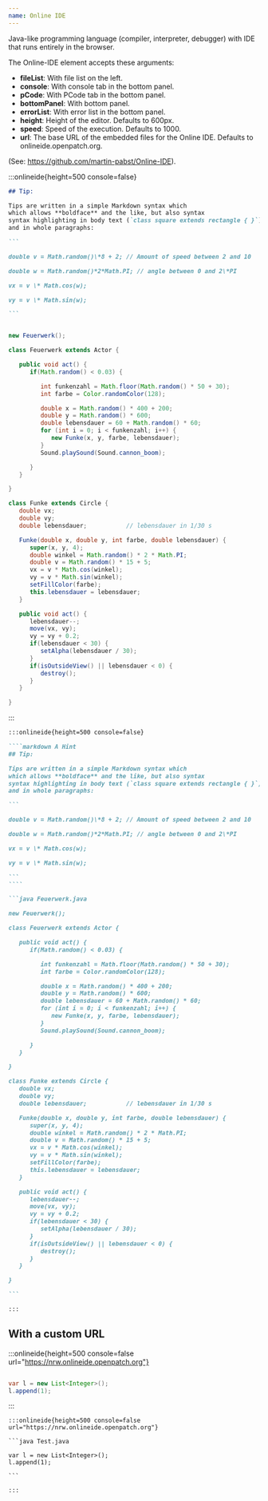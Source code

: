 ```yaml
---
name: Online IDE
---
```


Java-like programming language (compiler, interpreter, debugger) with IDE that
runs entirely in the browser.

The Online-IDE element accepts these arguments:

- **fileList**: With file list on the left.
- **console**: With console tab in the bottom panel.
- **pCode**: With PCode tab in the bottom panel.
- **bottomPanel**: With bottom panel.
- **errorList**: With error list in the bottom panel.
- **height**: Height of the editor. Defaults to 600px.
- **speed**: Speed of the execution. Defaults to 1000.
- **url**: The base URL of the embedded files for the Online IDE. Defaults to onlineide.openpatch.org.

(See: https://github.com/martin-pabst/Online-IDE).

:::onlineide{height=500 console=false}

````markdown A Hint
## Tip:

Tips are written in a simple Markdown syntax which
which allows **boldface** and the like, but also syntax
syntax highlighting in body text (`class square extends rectangle { }`)
and in whole paragraphs:

```

double v = Math.random()\*8 + 2; // Amount of speed between 2 and 10

double w = Math.random()*2*Math.PI; // angle between 0 and 2\*PI

vx = v \* Math.cos(w);

vy = v \* Math.sin(w);

```
````

```java Feuerwerk.java

new Feuerwerk();

class Feuerwerk extends Actor {

   public void act() {
      if(Math.random() < 0.03) {

         int funkenzahl = Math.floor(Math.random() * 50 + 30);
         int farbe = Color.randomColor(128);

         double x = Math.random() * 400 + 200;
         double y = Math.random() * 600;
         double lebensdauer = 60 + Math.random() * 60;
         for (int i = 0; i < funkenzahl; i++) {
            new Funke(x, y, farbe, lebensdauer);
         }
         Sound.playSound(Sound.cannon_boom);

      }
   }

}

class Funke extends Circle {
   double vx;
   double vy;
   double lebensdauer;           // lebensdauer in 1/30 s

   Funke(double x, double y, int farbe, double lebensdauer) {
      super(x, y, 4);
      double winkel = Math.random() * 2 * Math.PI;
      double v = Math.random() * 15 + 5;
      vx = v * Math.cos(winkel);
      vy = v * Math.sin(winkel);
      setFillColor(farbe);
      this.lebensdauer = lebensdauer;
   }

   public void act() {
      lebensdauer--;
      move(vx, vy);
      vy = vy + 0.2;
      if(lebensdauer < 30) {
         setAlpha(lebensdauer / 30);
      }
      if(isOutsideView() || lebensdauer < 0) {
         destroy();
      }
   }

}

```

:::

`````markdown
:::onlineide{height=500 console=false}

````markdown A Hint
## Tip:

Tips are written in a simple Markdown syntax which
which allows **boldface** and the like, but also syntax
syntax highlighting in body text (`class square extends rectangle { }`)
and in whole paragraphs:

```

double v = Math.random()\*8 + 2; // Amount of speed between 2 and 10

double w = Math.random()*2*Math.PI; // angle between 0 and 2\*PI

vx = v \* Math.cos(w);

vy = v \* Math.sin(w);

```
````

```java Feuerwerk.java

new Feuerwerk();

class Feuerwerk extends Actor {

   public void act() {
      if(Math.random() < 0.03) {

         int funkenzahl = Math.floor(Math.random() * 50 + 30);
         int farbe = Color.randomColor(128);

         double x = Math.random() * 400 + 200;
         double y = Math.random() * 600;
         double lebensdauer = 60 + Math.random() * 60;
         for (int i = 0; i < funkenzahl; i++) {
            new Funke(x, y, farbe, lebensdauer);
         }
         Sound.playSound(Sound.cannon_boom);

      }
   }

}

class Funke extends Circle {
   double vx;
   double vy;
   double lebensdauer;           // lebensdauer in 1/30 s

   Funke(double x, double y, int farbe, double lebensdauer) {
      super(x, y, 4);
      double winkel = Math.random() * 2 * Math.PI;
      double v = Math.random() * 15 + 5;
      vx = v * Math.cos(winkel);
      vy = v * Math.sin(winkel);
      setFillColor(farbe);
      this.lebensdauer = lebensdauer;
   }

   public void act() {
      lebensdauer--;
      move(vx, vy);
      vy = vy + 0.2;
      if(lebensdauer < 30) {
         setAlpha(lebensdauer / 30);
      }
      if(isOutsideView() || lebensdauer < 0) {
         destroy();
      }
   }

}

```

:::
`````

## With a custom URL

:::onlineide{height=500 console=false url="https://nrw.onlineide.openpatch.org"}

```java Test.java

var l = new List<Integer>();
l.append(1);

```

:::

````
:::onlineide{height=500 console=false url="https://nrw.onlineide.openpatch.org"}

```java Test.java

var l = new List<Integer>();
l.append(1);

```

:::
````

